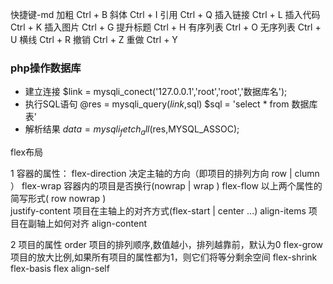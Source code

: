 快捷键-md
加粗 Ctrl + B
斜体 Ctrl + I
引用 Ctrl + Q
插入链接 Ctrl + L
插入代码 Ctrl + K
插入图片 Ctrl + G
提升标题 Ctrl + H
有序列表 Ctrl + O
无序列表 Ctrl + U
横线 Ctrl + R
撤销 Ctrl + Z
重做 Ctrl + Y

### php操作数据库
  - 建立连接  $link = mysqli_conect('127.0.0.1','root','root','数据库名');
  - 执行SQL语句  @res = mysqli_query($link,$sql)        $sql =  'select * from 数据库表'
  - 解析结果  $data = mysqli_fetch_all($res,MYSQL_ASSOC); 

flex布局

1 容器的属性：
flex-direction      决定主轴的方向（即项目的排列方向 row | clumn ）
flex-wrap           容器内的项目是否换行(nowrap | wrap  )
flex-flow           以上两个属性的简写形式( row  nowrap     )  
justify-content     项目在主轴上的对齐方式(flex-start | center  ...)
align-items         项目在副轴上如何对齐 
align-content

2 项目的属性
order               项目的排列顺序,数值越小，排列越靠前，默认为0 
flex-grow           项目的放大比例,如果所有项目的属性都为1，则它们将等分剩余空间 
flex-shrink
flex-basis
flex
align-self          
